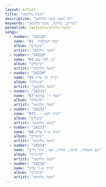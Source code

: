 ```yaml
---
layout: artist
title: "משה גולדמאן"
description: "דף האמן משה גולדמאן"
keywords: "שירים, מוזיקה, משה גולדמאן"
permalink: /artists/משה-גולדמאן/
songs:
  - number: "24228"
    name: "01  בכל העולמות"
    album: "סינגלים"
    artist: "משה גולדמאן"
  - number: "24229"
    name: "02-כי לקח טוב"
    album: "סינגלים"
    artist: "משה גולדמאן"
  - number: "24230"
    name: "05 ברוך קל עליון"
    album: "סינגלים"
    artist: "משה גולדמאן"
  - number: "24231"
    name: "07-אמר ר' עקיבא"
    album: "סינגלים"
    artist: "משה גולדמאן"
  - number: "24232"
    name: "07ברוך הבא -  7"
    album: "סינגלים"
    artist: "משה גולדמאן"
  - number: "24233"
    name: "08-ברוך א-ל עליון"
    album: "סינגלים"
    artist: "משה גולדמאן"
  - number: "24234"
    name: "אם אשכחך, יברכך, אליהו, ואני, עוזר דלים"
    album: "סינגלים"
    artist: "משה גולדמאן"
  - number: "24235"
    name: "ברוך א-ל עליון"
    album: "סינגלים"
    artist: "משה גולדמאן"
---
```

